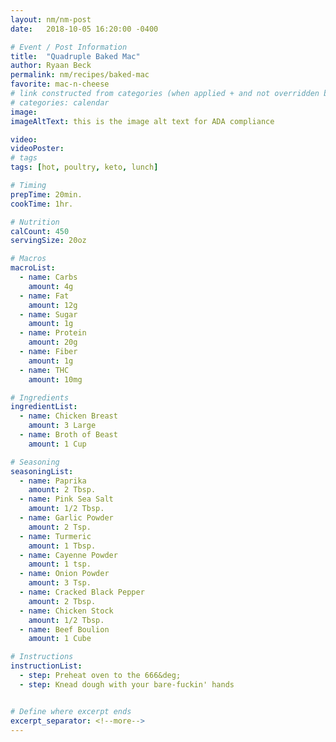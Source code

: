 ```yaml
---
layout: nm/nm-post
date:   2018-10-05 16:20:00 -0400

# Event / Post Information
title:  "Quadruple Baked Mac"
author: Ryaan Beck
permalink: nm/recipes/baked-mac
favorite: mac-n-cheese
# link constructed from categories (when applied + and not overridden by permalink)
# categories: calendar
image:
imageAltText: this is the image alt text for ADA compliance

video:
videoPoster:
# tags
tags: [hot, poultry, keto, lunch]

# Timing
prepTime: 20min.
cookTime: 1hr.

# Nutrition
calCount: 450
servingSize: 20oz

# Macros
macroList:
  - name: Carbs
    amount: 4g
  - name: Fat
    amount: 12g
  - name: Sugar
    amount: 1g
  - name: Protein
    amount: 20g
  - name: Fiber
    amount: 1g
  - name: THC
    amount: 10mg

# Ingredients
ingredientList:
  - name: Chicken Breast
    amount: 3 Large
  - name: Broth of Beast
    amount: 1 Cup

# Seasoning
seasoningList:
  - name: Paprika
    amount: 2 Tbsp.
  - name: Pink Sea Salt
    amount: 1/2 Tbsp.
  - name: Garlic Powder
    amount: 2 Tsp.
  - name: Turmeric
    amount: 1 Tbsp.
  - name: Cayenne Powder
    amount: 1 tsp.
  - name: Onion Powder
    amount: 3 Tsp.
  - name: Cracked Black Pepper
    amount: 2 Tbsp.
  - name: Chicken Stock
    amount: 1/2 Tbsp.
  - name: Beef Boulion
    amount: 1 Cube

# Instructions
instructionList:
  - step: Preheat oven to the 666&deg;
  - step: Knead dough with your bare-fuckin' hands


# Define where excerpt ends
excerpt_separator: <!--more-->
---
```

